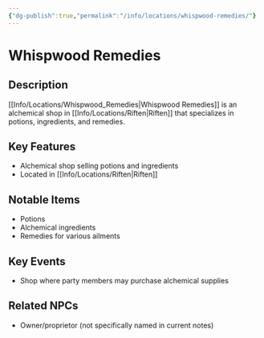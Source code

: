 ```yaml
---
{"dg-publish":true,"permalink":"/info/locations/whispwood-remedies/"}
---
```


# Whispwood Remedies

## Description
[[Info/Locations/Whispwood_Remedies\|Whispwood Remedies]] is an alchemical shop in [[Info/Locations/Riften\|Riften]] that specializes in potions, ingredients, and remedies.

## Key Features
- Alchemical shop selling potions and ingredients
- Located in [[Info/Locations/Riften\|Riften]]

## Notable Items
- Potions
- Alchemical ingredients
- Remedies for various ailments

## Key Events
- Shop where party members may purchase alchemical supplies

## Related NPCs
- Owner/proprietor (not specifically named in current notes)